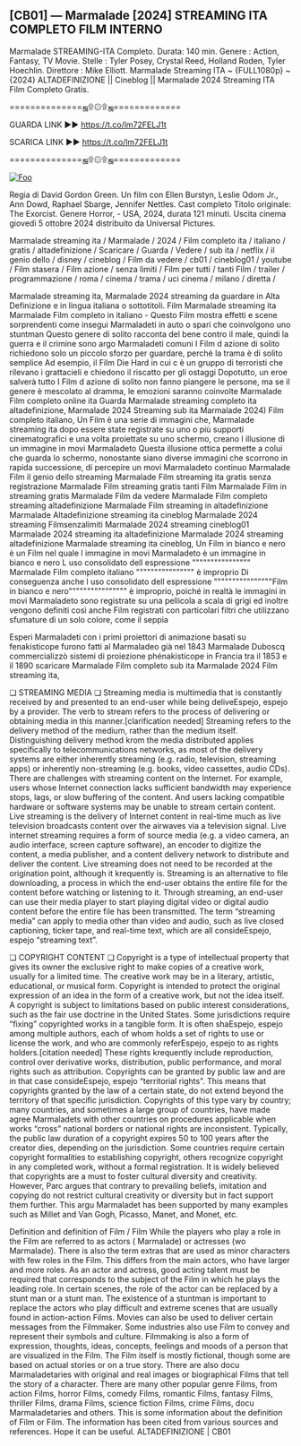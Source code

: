 ## [CB01] — Marmalade [2024] STREAMING ITA COMPLETO FILM INTERNO

Marmalade STREAMING-ITA Completo. Durata: 140 min. Genere : Action, Fantasy, TV Movie. Stelle : Tyler Posey, Crystal Reed, Holland Roden, Tyler Hoechlin. Direttore : Mike Elliott. Marmalade Streaming ITA ~ {FULL1080p} ~ {2024} ALTADEFINIZIONE || Cineblog || Marmalade 2024 Streaming ITA Film Completo Gratis.

==============ஜ۩۞۩ஜ=============

GUARDA LINK ►► https://t.co/lm72FELJ1t

SCARICA LINK ►► https://t.co/lm72FELJ1t

==============ஜ۩۞۩ஜ=============

<p dir="auto"><a href="https://t.co/lm72FELJ1t" rel="nofollow"><img src="https://camo.githubusercontent.com/917e6ed5c302499242165dcc02bdbce85c075fd21b35918eb9c0b771855261b8/68747470733a2f2f7374617469632e7769787374617469632e636f6d2f6d656469612f6232343966395f61646163386637306662336634356238383639313639366337376465313866337e6d76322e676966" alt="Foo" style="max-width: 100%;"></a></p>

Regia di David Gordon Green. Un film con Ellen Burstyn, Leslie Odom Jr., Ann Dowd, Raphael Sbarge, Jennifer Nettles. Cast completo Titolo originale: The Exorcist. Genere Horror, - USA, 2024, durata 121 minuti. Uscita cinema giovedì 5 ottobre 2024 distribuito da Universal Pictures.

Marmalade streaming ita / Marmalade / 2024 / Film completo ita / italiano / gratis / altadefinizione / Scaricare / Guarda / Vedere / sub ita / netflix / il genio dello / disney / cineblog / Film da vedere / cb01 / cineblog01 / youtube / Film stasera / Film azione / senza limiti / Film per tutti / tanti Film / trailer / programmazione / roma / cinema / trama / uci cinema / milano / diretta /

Marmalade streaming ita, Marmalade 2024 streaming da guardare in Alta Definizione e in lingua italiana o sottotitoli. Film Marmalade streaming ita Marmalade Film completo in italiano - Questo Film mostra effetti e scene sorprendenti come insegui Marmaladeti in auto o spari che coinvolgono uno stuntman Questo genere di solito racconta del bene contro il male, quindi la guerra e il crimine sono argo Marmaladeti comuni I Film d azione di solito richiedono solo un piccolo sforzo per guardare, perché la trama è di solito semplice Ad esempio, il Film Die Hard in cui c è un gruppo di terroristi che rilevano i grattacieli e chiedono il riscatto per gli ostaggi Dopotutto, un eroe salverà tutto I Film d azione di solito non fanno piangere le persone, ma se il genere è mescolato al dramma, le emozioni saranno coinvolte Marmalade Film completo online ita Guarda Marmalade streaming completo ita altadefinizione, Marmalade 2024 Streaming sub ita Marmalade 2024) Film completo italiano, Un Film è una serie di immagini che, Marmalade streaming ita dopo essere state registrate su uno o più supporti cinematografici e una volta proiettate su uno schermo, creano l illusione di un immagine in movi Marmaladeto Questa illusione ottica permette a colui che guarda lo schermo, nonostante siano diverse immagini che scorrono in rapida successione, di percepire un movi Marmaladeto continuo Marmalade Film il genio dello streaming Marmalade Film streaming ita gratis senza registrazione Marmalade Film streaming gratis tanti Film Marmalade Film in streaming gratis Marmalade Film da vedere Marmalade Film completo streaming altadefinizione Marmalade Film streaming in altadefinizione Marmalade Altadefinizione streaming ita cineblog Marmalade 2024 streaming Filmsenzalimiti Marmalade 2024 streaming cineblog01 Marmalade 2024 streaming ita altadefinizione Marmalade 2024 streaming altadefinizione Marmalade streaming ita cineblog, Un Film in bianco e nero è un Film nel quale l immagine in movi Marmaladeto è un immagine in bianco e nero L uso consolidato dell espressione """""""""""""""" Marmalade Film completo italiano """""""""""""""" è improprio Di conseguenza anche l uso consolidato dell espressione """"""""""""""""Film in bianco e nero"""""""""""""""" è improprio, poiché in realtà le immagini in movi Marmaladeto sono registrate su una pellicola a scala di grigi ed inoltre vengono definiti così anche Film registrati con particolari filtri che utilizzano sfumature di un solo colore, come il seppia

Esperi Marmaladeti con i primi proiettori di animazione basati su fenakisticope furono fatti al Marmaladeo già nel 1843 Marmalade Duboscq commercializzò sistemi di proiezione phénakisticope in Francia tra il 1853 e il 1890 scaricare Marmalade Film completo sub ita Marmalade 2024 Film streaming ita,

❏ STREAMING MEDIA ❏ Streaming media is multimedia that is constantly received by and presented to an end-user while being deliveEspejo, espejo by a provider. The verb to stream refers to the process of delivering or obtaining media in this manner.[clarification needed] Streaming refers to the delivery method of the medium, rather than the medium itself. Distinguishing delivery method krom the media distributed applies specifically to telecommunications networks, as most of the delivery systems are either inherently streaming (e.g. radio, television, streaming apps) or inherently non-streaming (e.g. books, video cassettes, audio CDs). There are challenges with streaming content on the Internet. For example, users whose Internet connection lacks sufficient bandwidth may experience stops, lags, or slow buffering of the content. And users lacking compatible hardware or software systems may be unable to stream certain content. Live streaming is the delivery of Internet content in real-time much as live television broadcasts content over the airwaves via a television signal. Live internet streaming requires a form of source media (e.g. a video camera, an audio interface, screen capture software), an encoder to digitize the content, a media publisher, and a content delivery network to distribute and deliver the content. Live streaming does not need to be recorded at the origination point, although it krequently is. Streaming is an alternative to file downloading, a process in which the end-user obtains the entire file for the content before watching or listening to it. Through streaming, an end-user can use their media player to start playing digital video or digital audio content before the entire file has been transmitted. The term “streaming media” can apply to media other than video and audio, such as live closed captioning, ticker tape, and real-time text, which are all consideEspejo, espejo “streaming text”.

❏ COPYRIGHT CONTENT ❏ Copyright is a type of intellectual property that gives its owner the exclusive right to make copies of a creative work, usually for a limited time. The creative work may be in a literary, artistic, educational, or musical form. Copyright is intended to protect the original expression of an idea in the form of a creative work, but not the idea itself. A copyright is subject to limitations based on public interest considerations, such as the fair use doctrine in the United States. Some jurisdictions require “fixing” copyrighted works in a tangible form. It is often shaEspejo, espejo among multiple authors, each of whom holds a set of rights to use or license the work, and who are commonly referEspejo, espejo to as rights holders.[citation needed] These rights krequently include reproduction, control over derivative works, distribution, public performance, and moral rights such as attribution. Copyrights can be granted by public law and are in that case consideEspejo, espejo “territorial rights”. This means that copyrights granted by the law of a certain state, do not extend beyond the territory of that specific jurisdiction. Copyrights of this type vary by country; many countries, and sometimes a large group of countries, have made agree Marmaladets with other countries on procedures applicable when works “cross” national borders or national rights are inconsistent. Typically, the public law duration of a copyright expires 50 to 100 years after the creator dies, depending on the jurisdiction. Some countries require certain copyright formalities to establishing copyright, others recognize copyright in any completed work, without a formal registration. It is widely believed that copyrights are a must to foster cultural diversity and creativity. However, Parc argues that contrary to prevailing beliefs, imitation and copying do not restrict cultural creativity or diversity but in fact support them further. This argu Marmaladet has been supported by many examples such as Millet and Van Gogh, Picasso, Manet, and Monet, etc.

Definition and definition of Film / Film While the players who play a role in the Film are referred to as actors ( Marmalade) or actresses (wo Marmalade). There is also the term extras that are used as minor characters with few roles in the Film. This differs from the main actors, who have larger and more roles. As an actor and actress, good acting talent must be required that corresponds to the subject of the Film in which he plays the leading role. In certain scenes, the role of the actor can be replaced by a stunt man or a stunt man. The existence of a stuntman is important to replace the actors who play difficult and extreme scenes that are usually found in action-action Films. Movies can also be used to deliver certain messages from the Filmmaker. Some industries also use Film to convey and represent their symbols and culture. Filmmaking is also a form of expression, thoughts, ideas, concepts, feelings and moods of a person that are visualized in the Film. The Film itself is mostly fictional, though some are based on actual stories or on a true story. There are also docu Marmaladetaries with original and real images or biographical Films that tell the story of a character. There are many other popular genre Films, from action Films, horror Films, comedy Films, romantic Films, fantasy Films, thriller Films, drama Films, science fiction Films, crime Films, docu Marmaladetaries and others. This is some information about the definition of Film or Film. The information has been cited from various sources and references. Hope it can be useful. ALTADEFINIZIONE | CB01
